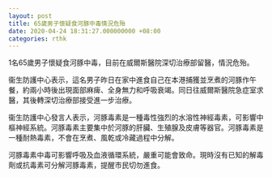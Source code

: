 ```yaml
---
layout: post
title: 65歲男子懷疑食河豚中毒情況危殆
date: 2020-04-24 18:31:27.000000000 +08:00
categories: rthk
---
```


1名65歲男子懷疑食河豚中毒，目前在威爾斯醫院深切治療部留醫，情況危殆。

衞生防護中心表示，這名男子昨日在家中進食自己在本港捕獲並烹煮的河豚作午餐，約兩小時後出現面部麻痺、全身無力和呼吸衰竭。同日往威爾斯醫院急症室求醫，其後轉深切治療部接受進一步治療。

衞生防護中心發言人表示，河豚毒素是一種毒性強烈的水溶性神經毒素，可影響中樞神經系統。河豚毒素主要集中於河豚的肝臟、生殖腺及皮膚等器官。河豚毒素是一種耐熱毒素，不會在烹煮、風乾或冷藏過程中分解。

河豚毒素中毒可影響呼吸及血液循環系統，嚴重可能會致命。現時沒有已知的解毒劑或抗毒素可分解河豚毒素，提醒市民切勿進食。
